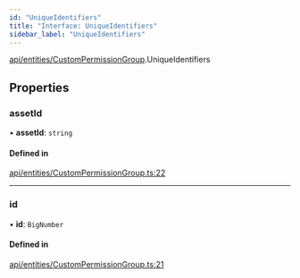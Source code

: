 ```yaml
---
id: "UniqueIdentifiers"
title: "Interface: UniqueIdentifiers"
sidebar_label: "UniqueIdentifiers"
---
```


[api/entities/CustomPermissionGroup](../../../../../modules/API/Entities/CustomPermissionGroup/CustomPermissionGroup.md).UniqueIdentifiers

## Properties

### assetId

• **assetId**: `string`

#### Defined in

[api/entities/CustomPermissionGroup.ts:22](https://github.com/PolymeshAssociation/polymesh-sdk/blob/995f17653/src/api/entities/CustomPermissionGroup.ts#L22)

___

### id

• **id**: `BigNumber`

#### Defined in

[api/entities/CustomPermissionGroup.ts:21](https://github.com/PolymeshAssociation/polymesh-sdk/blob/995f17653/src/api/entities/CustomPermissionGroup.ts#L21)
